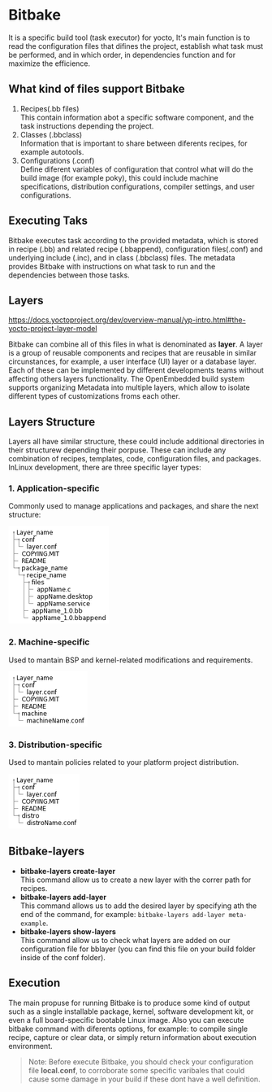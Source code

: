 # Bitbake
It is a specific build tool (task executor) for yocto, It's main function is to read the configuration files that difines the project, establish what task must be performed, and in which order, in dependencies function and for maximize the efficience.
## What kind of files support Bitbake
1. Recipes(.bb files)  
This contain information abot a specific software component, and the task instructions depending the project.  
2. Classes (.bbclass)  
Information that is important to share between diferents recipes, for example autotools.  
3. Configurations (.conf)  
Define diferent variables of configuration that control what will do the build image (for example poky), this could include machine specifications, distribution configurations, compiler settings, and user configurations.  
## Executing Taks
Bitbake executes task according to the provided metadata, which is stored in recipe (.bb) and related recipe (.bbappend), configuration files(.conf) and underlying include (.inc), and in class (.bbclass) files. The metadata provides Bitbake with instructions on what task to run and the dependencies between those tasks.
## Layers
https://docs.yoctoproject.org/dev/overview-manual/yp-intro.html#the-yocto-project-layer-model

Bitbake can combine all of this files in what is denominated as **layer**.
A layer is a group of reusable components and recipes that are reusable in similar circunstances, for example, a user interface (UI) layer or a database layer. Each of these can be implemented by different developments teams without affecting others layers functionality.
The OpenEmbedded build system supports organizing Metadata into multiple layers, which allow to isolate different types of customizations froms each other. 
## Layers Structure
Layers all have similar structure, these could include additional directories in their structurew depending their porpuse. These can include any combination of recipes, templates, code, configuration files, and packages. InLinux development, there are three specific layer types:
### 1. Application-specific
Commonly used to manage applications and packages, and share the next structure:

![Application-specific](./pictures/layer_app.png)

### 2. Machine-specific
Used to mantain BSP and kernel-related modifications and requirements.

![Machine-specific](./pictures/layer-machine.png)

### 3. Distribution-specific
Used to mantain policies related to your platform project distribution.

![Distro-specific](./pictures/layer_distro.png)

## Bitbake-layers
* **bitbake-layers create-layer**  
This command allow us to create a new layer with the correr path for recipes.
* **bitbake-layers add-layer**  
This command allows us to add the desired layer by specifying ath the end of the command, for example: ```bitbake-layers add-layer meta-example```.
* **bitbake-layers show-layers**  
This command allow us to check what layers are added on our configuration file for bblayer (you can find this file on your build folder inside of the conf folder).

## Execution
The main propuse for running Bitbake is to produce some kind of output such as a single installable package, kernel, software development kit, or even a full board-specific bootable Linux image.
Also you can execute bitbake command with diferents options, for example: to compile single recipe, capture or clear data, or simply return information about execution environment.
>Note: Before execute Bitbake, you should check your configuration file **local.conf**, to corroborate some specific varibales that could cause some damage in your build if these dont have a well definition.

